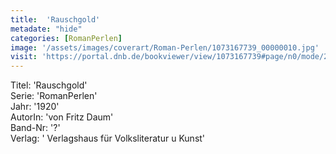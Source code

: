 ```yaml
---
title:  'Rauschgold'
metadate: "hide"
categories: [RomanPerlen]
image: '/assets/images/coverart/Roman-Perlen/1073167739_00000010.jpg'
visit: 'https://portal.dnb.de/bookviewer/view/1073167739#page/n0/mode/2up'
---
```

Titel: 'Rauschgold' <br>
Serie: 'RomanPerlen' <br>
Jahr: '1920' <br>
AutorIn: 'von Fritz Daum' <br>
Band-Nr: '?' <br>
Verlag: ' Verlagshaus für Volksliteratur u Kunst'
